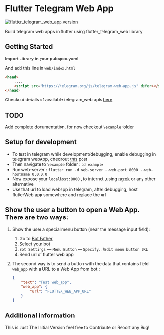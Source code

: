 # Flutter Telegram Web App
[![flutter_telegram_web_app version](https://img.shields.io/pub/v/flutter_telegram_web_app?label=flutter_telegram_web_app)](https://pub.dev/packages/flutter_telegram_web_app)

Build telegram web apps in flutter using flutter_telegram_web library

## Getting Started
Import Library in your pubspec.yaml

And add this line in `web/index.html`

```html
<head>
    ....
    <script src="https://telegram.org/js/telegram-web-app.js" defer></script>
</head>
```

Checkout details of available telegram_web apis [here](https://core.telegram.org/bots/webapps#webappinitdata)


## TODO
Add complete documentation, for now checkout `\example` folder

## Setup for development

- To test in telegram while development/debugging, enable debugging in telegram webApp, checkout [this](https://core.telegram.org/bots/webapps#debug-mode-for-web-apps) post
- Then navigate to `\example` folder : `cd example`
- Run web-server : `flutter run -d web-server --web-port 8000 --web-hostname 0.0.0.0`
- Now expose your `localhost:8000` , to internet ,using [ngrok](https://ngrok.com/) or any other alternative
- Use that url to load webapp in telegram, after debugging, host flutterWeb app somewhere and replace the url


## Show the user a button to open a Web App. There are two ways:

1. Show the user a special menu button (near the message input field):
    1. Go to [Bot Father](https://t.me/BotFather)
    2. Select your bot
    3. `Bot Settings` — `Menu Button` — `Specify..`/`Edit menu button URL`
    4. Send url of flutter web app

2. The second way is to send a button with the data that contains field `web_app` with a URL to a Web App from bot :
    ```json
    {
        "text": "Test web_app",
        "web_app": {
            "url": "FLUTTER_WEB_APP_URL"
        }
    }
    ```


## Additional information

This is Just The Initial Version feel free to Contribute or Report any Bug!
